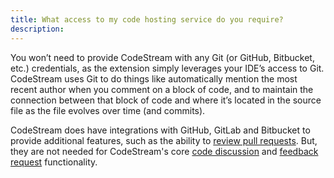 ```yaml
---
title: What access to my code hosting service do you require?
description:
---
```


You won’t need to provide CodeStream with any Git (or GitHub, Bitbucket, etc.)
credentials, as the extension simply leverages your IDE’s access to Git.
CodeStream uses Git to do things like automatically mention the most recent
author when you comment on a block of code, and to maintain the connection
between that block of code and where it’s located in the source file as the file
evolves over time (and commits).

CodeStream does have integrations with GitHub, GitLab and Bitbucket to provide
additional features, such as the ability to [review pull
requests](../workflow/pull-requests). But, they are not needed for CodeStream's
core [code discussion](../workflow/discuss-code) and [feedback
request](../workflow/feedback-requests) functionality.